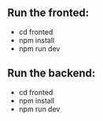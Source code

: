 ## Run the fronted:
-    cd fronted
-    npm install
-    npm run dev

## Run the backend:
- cd fronted
- npm install
- npm run dev